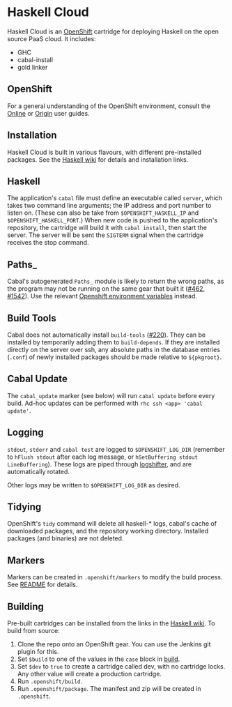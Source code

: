 Haskell Cloud
=============

Haskell Cloud is an [OpenShift](https://www.openshift.com/) cartridge for deploying Haskell on the open source PaaS cloud. It includes:

- GHC
- cabal-install
- gold linker

OpenShift
---------
For a general understanding of the OpenShift environment, consult the [Online](https://access.redhat.com/site/documentation/en-US/OpenShift_Online/2.0/html/User_Guide/) or [Origin](http://openshift.github.io/documentation/oo_user_guide.html) user guides.

Installation
------------
Haskell Cloud is built in various flavours, with different pre-installed packages. See the [Haskell wiki][wiki] for details and installation links.

Haskell
-------
The application's `cabal` file must define an executable called `server`, which takes two command line arguments; the IP address and port number to listen on. (These can also be take from `$OPENSHIFT_HASKELL_IP` and `$OPENSHIFT_HASKELL_PORT`.) When new code is pushed to the application's repository, the cartridge will build it with `cabal install`, then start the server. The server will be sent the `SIGTERM` signal when the cartridge receives the stop command.

Paths_
------
Cabal's autogenerated `Paths_` module is likely to return the wrong paths, as the program may not be running on the same gear that built it ([#462](https://github.com/haskell/cabal/issues/462), [#1542](https://github.com/haskell/cabal/issues/1542)). Use the relevant [Openshift environment variables](https://www.openshift.com/page/openshift-environment-variables) instead.

Build Tools
-----------
Cabal does not automatically install `build-tools` ([#220](https://github.com/haskell/cabal/issues/220)). They can be installed by temporarily adding them to `build-depends`. If they are installed directly on the server over ssh, any absolute paths in the database entries (`.conf`) of newly installed packages should be made relative to `${pkgroot}`.

Cabal Update
------------
The `cabal_update` marker (see below) will run `cabal update` before every build. Ad-hoc updates can be performed with `rhc ssh <app> 'cabal update'`.

Logging
-------
`stdout`, `stderr` and `cabal test` are logged to `$OPENSHIFT_LOG_DIR` (remember to `hFlush stdout` after each log message, or `hSetBuffering stdout LineBuffering`). These logs are piped through [logshifter](https://github.com/openshift/origin-server/tree/master/logshifter), and are automatically rotated.

Other logs may be written to `$OPENSHIFT_LOG_DIR` as desired.

Tidying
-------
OpenShift's `tidy` command will delete all haskell-* logs, cabal's cache of downloaded packages, and the repository working directory. Installed packages (and binaries) are not deleted.

Markers
-------
Markers can be created in `.openshift/markers` to modify the build process. See [README](.openshift/markers/README) for details.

Building
--------
Pre-built cartridges can be installed from the links in the [Haskell wiki][wiki]. To build from source:

1. Clone the repo onto an OpenShift gear. You can use the Jenkins git plugin for this.
2. Set `$build` to one of the values in the `case` block in [build](.openshift/build).
3. Set `$dev` to `true` to create a cartridge called dev, with no cartridge locks. Any other value will create a production cartridge.
4. Run `.openshift/build`.
5. Run `.openshift/package`. The manifest and zip will be created in `.openshift`.

[wiki]: http://www.haskell.org/haskellwiki/Web/Cloud
